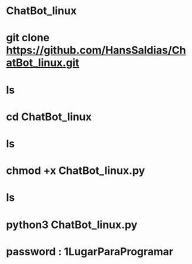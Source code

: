 # ChatBot_linux

# git clone https://github.com/HansSaldias/ChatBot_linux.git

# ls 

# cd ChatBot_linux

# ls 

# chmod +x ChatBot_linux.py

# ls

# python3 ChatBot_linux.py

# password : 1LugarParaProgramar

